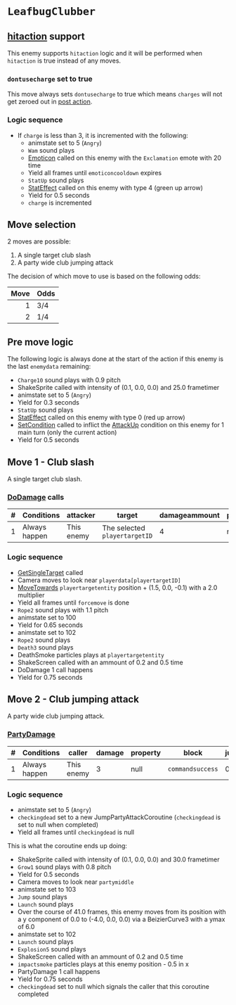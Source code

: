 # `LeafbugClubber`

## [hitaction](../../Battle%20flow/Update%20flows/Controlled%20flow.md#enemies-hitaction) support
This enemy supports `hitaction` logic and it will be performed when `hitaction` is true instead of any moves.

### `dontusecharge` set to true
This move always sets `dontusecharge` to true which means `charges` will not get zeroed out in [post action](../../Battle%20flow/Action%20coroutines/DoAction.md#post-action).

### Logic sequence

- If `charge` is less than 3, it is incremented with the following:
    - animstate set to 5 (`Angry`)
    - `Wam` sound plays
    - [Emoticon](../../../Entities/EntityControl/EntityControl%20Methods.md#emoticon) called on this enemy with the `Exclamation` emote with 20 time
    - Yield all frames until `emoticoncooldown` expires
    - `StatUp` sound plays
    - [StatEffect](../../Visual%20rendering/StatEffect.md) called on this enemy with type 4 (green up arrow)
    - Yield for 0.5 seconds
    - `charge` is incremented

## Move selection
2 moves are possible:

1. A single target club slash
2. A party wide club jumping attack

The decision of which move to use is based on the following odds:

|Move|Odds|
|---:|----|
|1|3/4|
|2|1/4|

## Pre move logic
The following logic is always done at the start of the action if this enemy is the last `enemydata` remaining:

- `Charge10` sound plays with 0.9 pitch
- ShakeSprite called with intensity of (0.1, 0.0, 0.0) and 25.0 frametimer
- animstate set to 5 (`Angry`)
- Yield for 0.3 seconds
- `StatUp` sound plays
- [StatEffect](../../Visual%20rendering/StatEffect.md) called on this enemy with type 0 (red up arrow)
- [SetCondition](../../Actors%20states/Conditions%20methods/SetCondition.md) called to inflict the [AttackUp](../../Actors%20states/BattleCondition/AttackUp.md) condition on this enemy for 1 main turn (only the current action)
- Yield for 0.5 seconds

## Move 1 - Club slash
A single target club slash.

### [DoDamage](../../Damage%20pipeline/DoDamage.md) calls

|#|Conditions|attacker|target|damageammount|property|overrides|block|
|-:|---|---|---|---|---|---|---|
|1|Always happen|This enemy|The selected `playertargetID`|4|null|null|`commandsuccess`|

### Logic sequence

- [GetSingleTarget](../../Actors%20states/Targetting/GetRandomAvaliablePlayer.md#getsingletarget) called
- Camera moves to look near `playerdata[playertargetID]`
- [MoveTowards](../../../Entities/EntityControl/EntityControl%20Methods.md#movetowards) `playertargetentity` position + (1.5, 0.0, -0.1) with a 2.0 multiplier
- Yield all frames until `forcemove` is done
- `Rope2` sound plays with 1.1 pitch
- animstate set to 100
- Yield for 0.65 seconds
- animstate set to 102
- `Rope2` sound plays
- `Death3` sound plays
- DeathSmoke particles plays at `playertargetentity`
- ShakeScreen called with an ammount of 0.2 and 0.5 time
- DoDamage 1 call happens
- Yield for 0.75 seconds

## Move 2 - Club jumping attack
A party wide club jumping attack.

### [PartyDamage](../../Damage%20pipeline/PartyDamage.md)

|#|Conditions|caller|damage|property|block|jumpheight|spinammount|jumpevenonblock|overrides|
|-:|---------|-----|-------|-------|-----|----------|-----------|--------------|---------|
|1|Always happen|This enemy|3|null|`commandsuccess`|0.0|Vector3.zero|false|null|

### Logic sequence

- animstate set to 5 (`Angry`)
- `checkingdead` set to a new JumpPartyAttackCoroutine (`checkingdead` is set to null when completed)
- Yield all frames until `checkingdead` is null

This is what the coroutine ends up doing:

- ShakeSprite called with intensity of (0.1, 0.0, 0.0) and 30.0 frametimer
- `Grow1` sound plays with 0.8 pitch
- Yield for 0.5 seconds
- Camera moves to look near `partymiddle`
- animstate set to 103
- `Jump` sound plays
- `Launch` sound plays
- Over the course of 41.0 frames, this enemy moves from its position with a y component of 0.0 to (-4.0, 0.0, 0.0) via a BeizierCurve3 with a ymax of 6.0
- animstate set to 102
- `Launch` sound plays
- `Explosion5` sound plays
- ShakeScreen called with an ammount of 0.2 and 0.5 time
- `impactsmoke` particles plays at this enemy position - 0.5 in x
- PartyDamage 1 call happens
- Yield for 0.75 seconds
- `checkingdead` set to null which signals the caller that this coroutine completed
